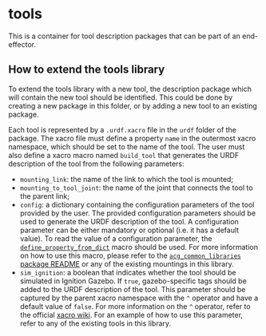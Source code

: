 # tools

This is a container for tool description packages that can be part of an end-effector.

## How to extend the tools library

To extend the tools library with a new tool, the description package which will contain the new tool should be identified.
This could be done by creating a new package in this folder, or by adding a new tool to an existing package.

Each tool is represented by a `.urdf.xacro` file in the `urdf` folder of the package.
The xacro file must define a property `name` in the outermost xacro namespace, which should be set to the name of the tool.
The user must also define a xacro macro named `build_tool` that generates the URDF description of the tool from the following parameters:

* `mounting_link`: the name of the link to which the tool is mounted;
* `mounting_to_tool_joint`: the name of the joint that connects the tool to the parent link;
* `config`: a dictionary containing the configuration parameters of the tool provided by the user.
  The provided configuration parameters should be used to generate the URDF description of the tool.
  A configuration parameter can be either mandatory or optional (i.e. it has a default value).
  To read the value of a configuration parameter, the [`define_property_from_dict`](../../acg_common_libraries/xacro/define_property_from_dict.xacro) macro should be used.
  For more information on how to use this macro, please refer to the [`acg_common_libraries` package README](../../acg_common_libraries/README.md#using-the-define_property_from_dict-macro) or any of the existing mountings in this library.
* `sim_ignition`: a boolean that indicates whether the tool should be simulated in Ignition Gazebo.
  If `true`, gazebo-specific tags should be added to the URDF description of the tool.
  This parameter should be captured by the parent xacro namespace with the `^` operator and have a default value of `false`.
  For more information on the `^` operator, refer to the official [xacro wiki](https://github.com/ros/xacro/wiki#default-parameter-values).
  For an example of how to use this parameter, refer to any of the existing tools in this library.
